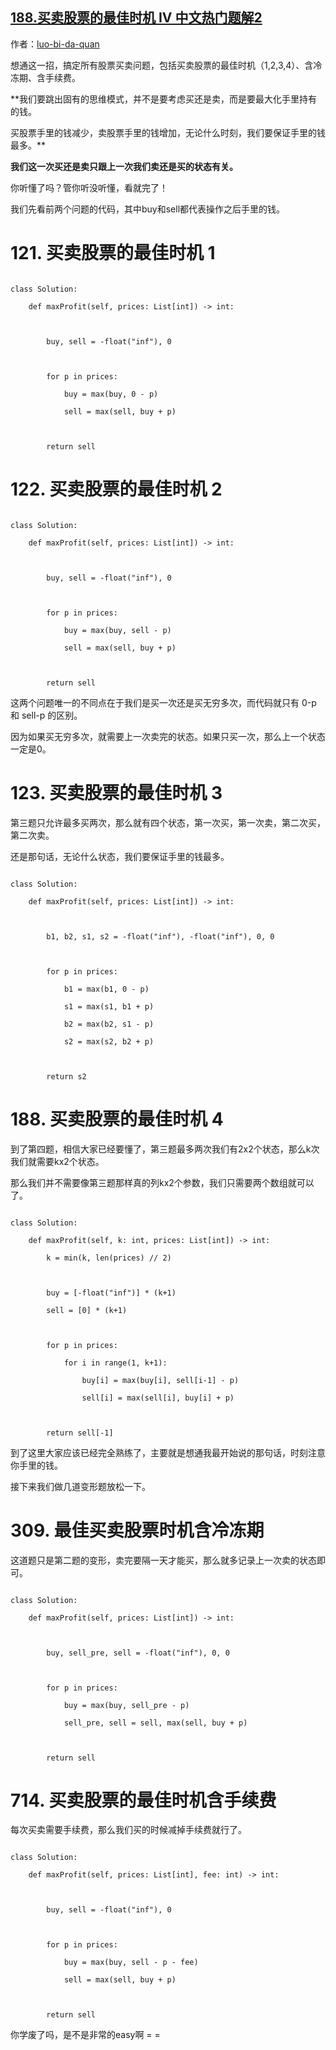 ## [188.买卖股票的最佳时机 IV 中文热门题解2](https://leetcode.cn/problems/best-time-to-buy-and-sell-stock-iv/solutions/100000/5xing-dai-ma-gao-ding-suo-you-gu-piao-ma-j6zo)

作者：[luo-bi-da-quan](https://leetcode.cn/u/luo-bi-da-quan)

想通这一招，搞定所有股票买卖问题，包括买卖股票的最佳时机（1,2,3,4）、含冷冻期、含手续费。

**我们要跳出固有的思维模式，并不是要考虑买还是卖，而是要最大化手里持有的钱。
买股票手里的钱减少，卖股票手里的钱增加，无论什么时刻，我们要保证手里的钱最多。**

**我们这一次买还是卖只跟上一次我们卖还是买的状态有关。**

你听懂了吗？管你听没听懂，看就完了！

我们先看前两个问题的代码，其中buy和sell都代表操作之后手里的钱。

# 121. 买卖股票的最佳时机 1
```
class Solution:
    def maxProfit(self, prices: List[int]) -> int:
        
        buy, sell = -float("inf"), 0

        for p in prices:
            buy = max(buy, 0 - p)
            sell = max(sell, buy + p)

        return sell
```
# 122. 买卖股票的最佳时机 2
```
class Solution:
    def maxProfit(self, prices: List[int]) -> int:
        
        buy, sell = -float("inf"), 0

        for p in prices:
            buy = max(buy, sell - p)
            sell = max(sell, buy + p)

        return sell
```
这两个问题唯一的不同点在于我们是买一次还是买无穷多次，而代码就只有 0-p 和 sell-p 的区别。
因为如果买无穷多次，就需要上一次卖完的状态。如果只买一次，那么上一个状态一定是0。

# 123. 买卖股票的最佳时机 3

第三题只允许最多买两次，那么就有四个状态，第一次买，第一次卖，第二次买，第二次卖。
还是那句话，无论什么状态，我们要保证手里的钱最多。
```
class Solution:
    def maxProfit(self, prices: List[int]) -> int:

        b1, b2, s1, s2 = -float("inf"), -float("inf"), 0, 0

        for p in prices:
            b1 = max(b1, 0 - p)
            s1 = max(s1, b1 + p)
            b2 = max(b2, s1 - p)
            s2 = max(s2, b2 + p)
            
        return s2
```
# 188. 买卖股票的最佳时机 4
到了第四题，相信大家已经要懂了，第三题最多两次我们有2x2个状态，那么k次我们就需要kx2个状态。
那么我们并不需要像第三题那样真的列kx2个参数，我们只需要两个数组就可以了。
```
class Solution:
    def maxProfit(self, k: int, prices: List[int]) -> int:
        k = min(k, len(prices) // 2)

        buy = [-float("inf")] * (k+1)
        sell = [0] * (k+1)

        for p in prices:
            for i in range(1, k+1):
                buy[i] = max(buy[i], sell[i-1] - p)
                sell[i] = max(sell[i], buy[i] + p)

        return sell[-1]
```
到了这里大家应该已经完全熟练了，主要就是想通我最开始说的那句话，时刻注意你手里的钱。
 
接下来我们做几道变形题放松一下。
# 309. 最佳买卖股票时机含冷冻期
这道题只是第二题的变形，卖完要隔一天才能买，那么就多记录上一次卖的状态即可。
```
class Solution:
    def maxProfit(self, prices: List[int]) -> int:

        buy, sell_pre, sell = -float("inf"), 0, 0

        for p in prices:
            buy = max(buy, sell_pre - p)
            sell_pre, sell = sell, max(sell, buy + p)
                 
        return sell
```
# 714. 买卖股票的最佳时机含手续费
每次买卖需要手续费，那么我们买的时候减掉手续费就行了。
```
class Solution:
    def maxProfit(self, prices: List[int], fee: int) -> int:

        buy, sell = -float("inf"), 0

        for p in prices:
            buy = max(buy, sell - p - fee)
            sell = max(sell, buy + p)
        
        return sell
```

你学废了吗，是不是非常的easy啊 = =
